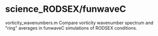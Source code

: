 # science_RODSEX/funwaveC

vorticity_wavenumbers.m
    Compare vorticity wavenumber spectrum and "ring" averages in funwaveC simulations
    of RODSEX conditions.